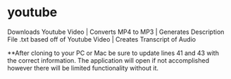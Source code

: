 # youtube
Downloads Youtube Video | Converts MP4 to MP3 | Generates Description File .txt based off of Youtube Video | Creates Transcript of Audio

**After cloning to your PC or Mac be sure to update lines 41 and 43 with the correct information. The application will open if not accomplished however there will be limited functionality without it. 
